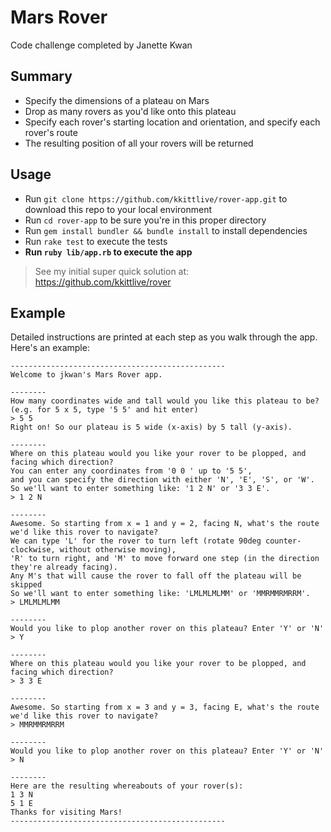 # Mars Rover

Code challenge completed by Janette Kwan

## Summary

* Specify the dimensions of a plateau on Mars
* Drop as many rovers as you'd like onto this plateau
* Specify each rover's starting location and orientation, and specify each rover's route
* The resulting position of all your rovers will be returned

## Usage

* Run `git clone https://github.com/kkittlive/rover-app.git` to download this repo to your local environment
* Run `cd rover-app` to be sure you're in this proper directory
* Run `gem install bundler && bundle install` to install dependencies
* Run `rake test` to execute the tests
* **Run `ruby lib/app.rb` to execute the app**

> See my initial super quick solution at: <https://github.com/kkittlive/rover>

## Example

Detailed instructions are printed at each step as you walk through the app. Here's an example:

```
------------------------------------------------
Welcome to jkwan's Mars Rover app.

--------
How many coordinates wide and tall would you like this plateau to be?
(e.g. for 5 x 5, type '5 5' and hit enter)
> 5 5
Right on! So our plateau is 5 wide (x-axis) by 5 tall (y-axis).

--------
Where on this plateau would you like your rover to be plopped, and facing which direction?
You can enter any coordinates from '0 0 ' up to '5 5',
and you can specify the direction with either 'N', 'E', 'S', or 'W'.
So we'll want to enter something like: '1 2 N' or '3 3 E'.
> 1 2 N

--------
Awesome. So starting from x = 1 and y = 2, facing N, what's the route we'd like this rover to navigate?
We can type 'L' for the rover to turn left (rotate 90deg counter-clockwise, without otherwise moving),
'R' to turn right, and 'M' to move forward one step (in the direction they're already facing).
Any M's that will cause the rover to fall off the plateau will be skipped
So we'll want to enter something like: 'LMLMLMLMM' or 'MMRMMRMRRM'.
> LMLMLMLMM

--------
Would you like to plop another rover on this plateau? Enter 'Y' or 'N'
> Y

--------
Where on this plateau would you like your rover to be plopped, and facing which direction?
> 3 3 E

--------
Awesome. So starting from x = 3 and y = 3, facing E, what's the route we'd like this rover to navigate?
> MMRMMRMRRM

--------
Would you like to plop another rover on this plateau? Enter 'Y' or 'N'
> N

--------
Here are the resulting whereabouts of your rover(s):
1 3 N
5 1 E
Thanks for visiting Mars!
------------------------------------------------
```
